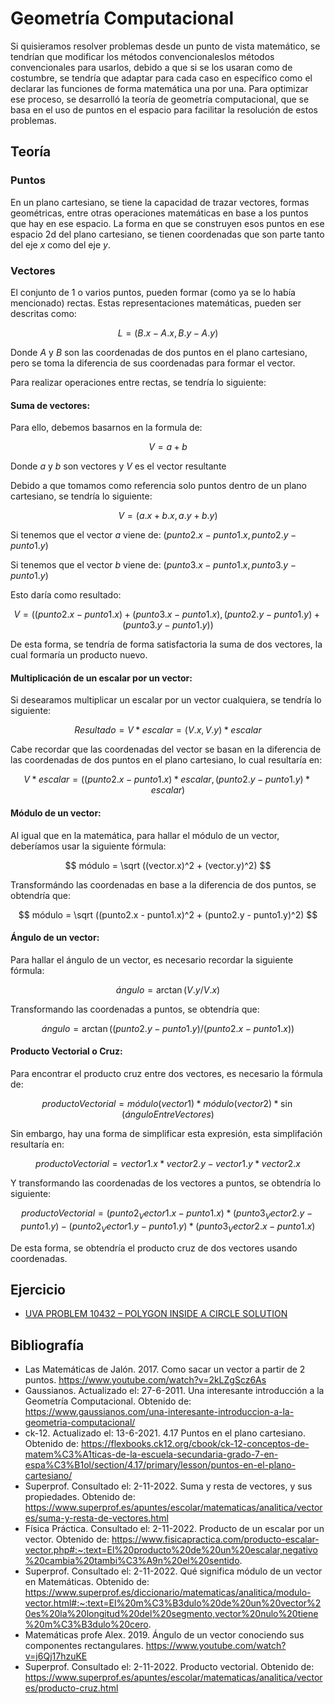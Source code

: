# Geometría Computacional

Si quisieramos resolver problemas desde un punto de vista matemático, se tendrían que modificar los métodos convencionaleslos métodos convencionales para usarlos, debido a que si se los usaran como de costumbre, se tendría que adaptar para cada caso en específico como el declarar las funciones de forma matemática una por una. Para optimizar ese proceso, se desarrolló la teoría de geometría computacional, que se basa en el uso de puntos en el espacio para facilitar la resolución de estos problemas.

## Teoría

### Puntos

En un plano cartesiano, se tiene la capacidad de trazar vectores, formas geométricas, entre otras operaciones matemáticas en base a los puntos que hay en ese espacio. La forma en que se construyen esos puntos en ese espacio 2d del plano cartesiano, se tienen coordenadas que son parte tanto del eje $x$ como del eje $y$.

### Vectores

El conjunto de 1 o varios puntos, pueden formar (como ya se lo había mencionado) rectas. Estas representaciones matemáticas, pueden ser descritas como:

$$ L = (B.x - A.x, B.y - A.y) $$

Donde $A$ y $B$ son las coordenadas de dos puntos en el plano cartesiano, pero se toma la diferencia de sus coordenadas para formar el vector.

Para realizar operaciones entre rectas, se tendría lo siguiente:

#### Suma de vectores:

Para ello, debemos basarnos en la formula de:

$$ V = a + b $$

Donde $a$ y $b$ son vectores y $V$ es el vector resultante

Debido a que tomamos como referencia solo puntos dentro de un plano cartesiano, se tendría lo siguiente:

$$ V = (a.x + b.x, a.y + b.y) $$

Si tenemos que el vector $a$ viene de: $(punto2.x - punto1.x , punto2.y - punto1.y)$

Si tenemos que el vector $b$ viene de: $(punto3.x - punto1.x , punto3.y - punto1.y)$

Esto daría como resultado:

$$ V = ( (punto2.x - punto1.x) + (punto3.x - punto1.x) , (punto2.y - punto1.y) + (punto3.y - punto1.y) )$$

De esta forma, se tendría de forma satisfactoria la suma de dos vectores, la cual formaría un producto nuevo.

#### Multiplicación de un escalar por un vector:

Si desearamos multiplicar un escalar por un vector cualquiera, se tendría lo siguiente:

$$ Resultado = V*escalar = (V.x,V.y)*escalar $$

Cabe recordar que las coordenadas del vector se basan en la diferencia de las coordenadas de dos puntos en el plano cartesiano, lo cual resultaría en:

$$ V*escalar = ((punto2.x - punto1.x)*escalar , (punto2.y - punto1.y)*escalar) $$

#### Módulo de un vector:

Al igual que en la matemática, para hallar el módulo de un vector, deberíamos usar la siguiente fórmula:

$$ módulo = \sqrt ((vector.x)^2 + (vector.y)^2) $$

Transformándo las coordenadas en base a la diferencia de dos puntos, se obtendría que:

$$ módulo = \sqrt ((punto2.x - punto1.x)^2 + (punto2.y - punto1.y)^2) $$

#### Ángulo de un vector:

Para hallar el ángulo de un vector, es necesario recordar la siguiente fórmula:

$$ ángulo = \arctan (V.y/V.x) $$

Transformando las coordenadas a puntos, se obtendría que:

$$ ángulo = \arctan ((punto2.y - punto1.y) / (punto2.x - punto1.x)) $$

#### Producto Vectorial o Cruz:

Para encontrar el producto cruz entre dos vectores, es necesario la fórmula de:

$$ productoVectorial = módulo(vector1)*módulo(vector2)* \sin(ánguloEntreVectores) $$

Sin embargo, hay una forma de simplificar esta expresión, esta simplifación resultaría en:

$$ productoVectorial = vector1.x * vector2.y - vector1.y * vector2.x $$

Y transformando las coordenadas de los vectores a puntos, se obtendría lo siguiente:

$$ productoVectorial = (punto2_Vector1.x - punto1.x) * (punto3_Vector2.y - punto1.y) - (punto2_Vector1.y - punto1.y) * (punto3_Vector2.x - punto1.x) $$

De esta forma, se obtendría el producto cruz de dos vectores usando coordenadas.

## Ejercicio

* [UVA PROBLEM 10432 – POLYGON INSIDE A CIRCLE SOLUTION](https://quickgrid.wordpress.com/2015/12/12/uva-problem-10432-polygon-inside-a-circle-solution/)

## Bibliografía

* Las Matemáticas de Jalón. 2017. Como sacar un vector a partir de 2 puntos. https://www.youtube.com/watch?v=2kLZgScz6As
* Gaussianos. Actualizado el: 27-6-2011. Una interesante introducción a la Geometría Computacional. Obtenido de: https://www.gaussianos.com/una-interesante-introduccion-a-la-geometria-computacional/
* ck-12. Actualizado el: 13-6-2021. 4.17 Puntos en el plano cartesiano. Obtenido de: https://flexbooks.ck12.org/cbook/ck-12-conceptos-de-matem%C3%A1ticas-de-la-escuela-secundaria-grado-7-en-espa%C3%B1ol/section/4.17/primary/lesson/puntos-en-el-plano-cartesiano/
* Superprof. Consultado el: 2-11-2022. Suma y resta de vectores, y sus propiedades. Obtenido de: https://www.superprof.es/apuntes/escolar/matematicas/analitica/vectores/suma-y-resta-de-vectores.html
* Física Práctica. Consultado el: 2-11-2022. Producto de un escalar por un vector. Obtenido de: https://www.fisicapractica.com/producto-escalar-vector.php#:~:text=El%20producto%20de%20un%20escalar,negativo%20cambia%20tambi%C3%A9n%20el%20sentido.
* Superprof. Consultado el: 2-11-2022. Qué significa módulo de un vector en Matemáticas. Obtenido de: https://www.superprof.es/diccionario/matematicas/analitica/modulo-vector.html#:~:text=El%20m%C3%B3dulo%20de%20un%20vector%20es%20la%20longitud%20del%20segmento,vector%20nulo%20tiene%20m%C3%B3dulo%20cero.
* Matemáticas profe Alex. 2019. Ángulo de un vector conociendo sus componentes rectangulares. https://www.youtube.com/watch?v=j6Qj17hzuKE
* Superprof. Consultado el: 2-11-2022. Producto vectorial. Obtenido de: https://www.superprof.es/apuntes/escolar/matematicas/analitica/vectores/producto-cruz.html
